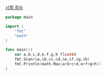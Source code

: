 [시험 점수](https://www.acmicpc.net/problem/5596)
```go
package main

import (
	"fmt"
	"math"
)

func main(){
	var a,b,c,d,e,f,g,h float64
	fmt.Scan(&a,&b,&c,&d,&e,&f,&g,&h)
	fmt.Println(math.Max(a+b+c+d,e+f+g+h))
}
```